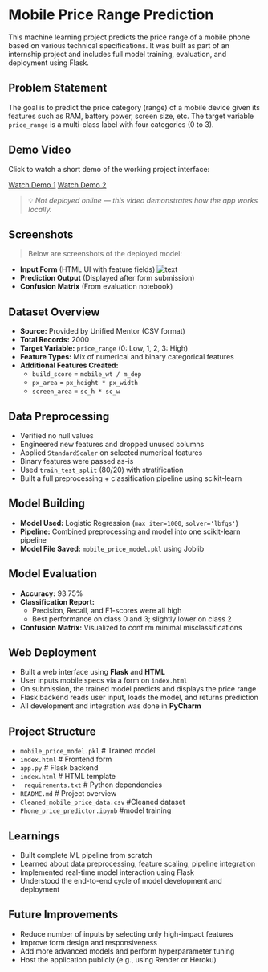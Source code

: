 #  Mobile Price Range Prediction

This machine learning project predicts the price range of a mobile phone based on various technical specifications. It was built as part of an internship project and includes full model training, evaluation, and deployment using Flask.



##  Problem Statement

The goal is to predict the price category (range) of a mobile device given its features such as RAM, battery power, screen size, etc. The target variable `price_range` is a multi-class label with four categories (0 to 3).


##  Demo Video

Click to watch a short demo of the working project interface:

[Watch Demo 1](https://drive.google.com/file/d/19Y4xytJNVtI2acNoo1MOrT3UkeAhn4Nd/view?usp=sharing)
[Watch Demo 2](https://drive.google.com/file/d/1mvo7wYxkg2ZRTvqGEh5_hpM7eNhZt28B/view?usp=sharing)
> 💡 _Not deployed online — this video demonstrates how the app works locally._


##  Screenshots

> Below are screenshots of the deployed model:

- **Input Form** (HTML UI with feature fields)
  ![text](scrrenshots\img(1).png)
- **Prediction Output** (Displayed after form submission)
- **Confusion Matrix** (From evaluation notebook)




##  Dataset Overview

- **Source:** Provided by Unified Mentor (CSV format)
- **Total Records:** 2000
- **Target Variable:** `price_range` (0: Low, 1, 2, 3: High)
- **Feature Types:** Mix of numerical and binary categorical features
- **Additional Features Created:**
  - `build_score` = `mobile_wt / m_dep`
  - `px_area` = `px_height * px_width`
  - `screen_area` = `sc_h * sc_w`



##  Data Preprocessing

- Verified no null values
- Engineered new features and dropped unused columns
- Applied `StandardScaler` on selected numerical features
- Binary features were passed as-is
- Used `train_test_split` (80/20) with stratification
- Built a full preprocessing + classification pipeline using scikit-learn



##  Model Building

- **Model Used:** Logistic Regression (`max_iter=1000`, `solver='lbfgs'`)
- **Pipeline:** Combined preprocessing and model into one scikit-learn pipeline
- **Model File Saved:** `mobile_price_model.pkl` using Joblib



## Model Evaluation

- **Accuracy:** 93.75%
- **Classification Report:**
  - Precision, Recall, and F1-scores were all high
  - Best performance on class 0 and 3; slightly lower on class 2
- **Confusion Matrix:** Visualized to confirm minimal misclassifications



##  Web Deployment

- Built a web interface using **Flask** and **HTML**
- User inputs mobile specs via a form on `index.html`
- On submission, the trained model predicts and displays the price range
- Flask backend reads user input, loads the model, and returns prediction
- All development and integration was done in **PyCharm**


##  Project Structure
-  `mobile_price_model.pkl` # Trained model
-  `index.html` # Frontend form
-  `app.py` # Flask backend
- `index.html` # HTML template
- ` requirements.txt` # Python dependencies
-  `README.md` # Project overview
-  `Cleaned_mobile_price_data.csv` #Cleaned dataset
-  `Phone_price_predictor.ipynb` #model training


##  Learnings

- Built complete ML pipeline from scratch
- Learned about data preprocessing, feature scaling, pipeline integration
- Implemented real-time model interaction using Flask
- Understood the end-to-end cycle of model development and deployment


##  Future Improvements

- Reduce number of inputs by selecting only high-impact features
- Improve form design and responsiveness
- Add more advanced models and perform hyperparameter tuning
- Host the application publicly (e.g., using Render or Heroku)
